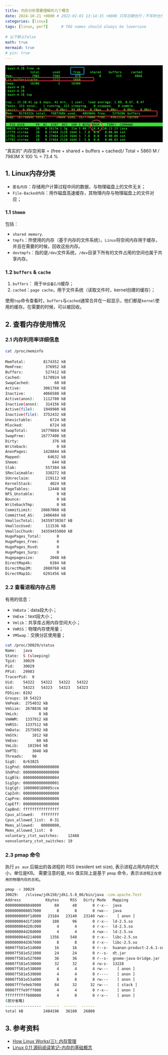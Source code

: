 ```yaml
---
title: 内存分析需要理解的几个概念
date: 2024-10-21 +0800 # 2022-01-01 13:14:15 +0800 只写日期也行；不写秒也行；这样也行 2022-03-09T00:55:42+08:00
categories: [linux]
tags: [linux, perf]      # TAG names should always be lowercase

# 以下默认false
math: true
mermaid: true
# pin: true
---
```


![top_memory_info](/assets/images/perf/20241021_top_memo_usage/top_mem_screen_shot.png)

“真实的” 内存空闲率 =  (free + shared + buffers + cached)/ Total = 5860 M / 7983M X 100 % = 73.4 %

## 1. Linux内存分类 ##

* `匿名内存`：存储用户计算过程中间的数据，与物理磁盘上的文件无关；
* `File-Backed内存`：用作磁盘高速缓存，其物理内存与物理磁盘上的文件对应；

### 1.1 `Shmem` ###

包括：

* `shared memory`.
* `tmpfs`：所使用的内存（基于内存的文件系统）。`Linux`将空闲内存用于缓存，并且在需要的时候，回收这些内存。
* `devtmpfs`：指的是`/dev`文件系统，`/dev`目录下所有的文件占用的空间也属于共享内存。

### 1.2 `buffers` & `cache` ###

1. `buffers`： 用于`块设备I/O`缓存；
2. `cached`：`page cache`，用于文件系统（读取文件时，kernel创建的缓存）；

使用`top`命令查看时，`buffers`与`cached`通常合并在一起显示，他们都是`kernel`使用的缓存。在需要的时候，可以被回收。

## 2. 查看内存使用情况 ##

### 2.1 内存利用率详细信息 ###

```bash
cat /proc/meminfo

MemTotal:        8174352 kB
MemFree:          376952 kB
Buffers:          527412 kB
Cached:          5178924 kB
SwapCached:           60 kB
Active:          3061760 kB
Inactive:        4066588 kB
Active(anon):    1112780 kB
Inactive(anon):   314156 kB
Active(file):    1948980 kB
Inactive(file):  3752432 kB
Unevictable:        6724 kB
Mlocked:            6724 kB
SwapTotal:      16779884 kB
SwapFree:       16777400 kB
Dirty:               376 kB
Writeback:             0 kB
AnonPages:       1428844 kB
Mapped:            64632 kB
Shmem:               644 kB
Slab:             557384 kB
SReclaimable:     338272 kB
SUnreclaim:       219112 kB
KernelStack:        4024 kB
PageTables:        12440 kB
NFS_Unstable:          0 kB
Bounce:                0 kB
WritebackTmp:          0 kB
CommitLimit:    20867060 kB
Committed_AS:    2406484 kB
VmallocTotal:   34359738367 kB
VmallocUsed:      111536 kB
VmallocChunk:   34359455060 kB
HugePages_Total:       0
HugePages_Free:        0
HugePages_Rsvd:        0
HugePages_Surp:        0
Hugepagesize:       2048 kB
DirectMap4k:        6384 kB
DirectMap2M:     2080768 kB
DirectMap1G:     6291456 kB
```

### 2.2 查看进程内存占用 ###

有用的信息：

* `VmData`：data段大小；
* `VmExe`：text段大小；
* `Vmlib`：共享库占用内存空间大小；
* `VmRSS`：物理内存使用量；
* `VMSwap`：交换分区使用量；

```bash
cat /proc/30029/status
Name:	java
State:	S (sleeping)
Tgid:	30029
Pid:	30029
PPid:	29983
TracerPid:	0
Uid:	54322	54322	54322	54322
Gid:	54323	54323	54323	54323
FDSize:	8192
Groups:	10 54323
VmPeak:	 2754032 kB
VmSize:	 2678836 kB
VmLck:	       0 kB
VmHWM:	 1337912 kB
VmRSS:	 1337512 kB
VmData:	 2575692 kB
VmStk:	    1012 kB
VmExe:	      60 kB
VmLib:	  101564 kB
VmPTE:	    3048 kB
Threads:	98
SigQ:	0/63825
SigPnd:	0000000000000000
ShdPnd:	0000000000000000
SigBlk:	0000000000000004
SigIgn:	0000000000000001
SigCgt:	1000000180005cce
CapInh:	0000000000000000
CapPrm:	0000000000000000
CapEff:	0000000000000000
CapBnd:	ffffffffffffffff
Cpus_allowed:	ffffffff
Cpus_allowed_list:	0-31
Mems_allowed:	00000000,
Mems_allowed_list:	0
voluntary_ctxt_switches:	12468
nonvoluntary_ctxt_switches:	19
```

### 2.3 pmap 命令 ###

执行 `ps aux` 后输出的各进程的 RSS (resident set size), 表示进程占用内存的大小，单位是KB。 需要注意的是, `RSS` 值实际上是基于 `pmap` 命令，表示`该进程正在使用的物理内存的总和`。

```bash
pmap -x 30029
30029:   /slview/jdk150/jdk1.5.0_06/bin/java -com.apache.Test
Address           Kbytes     RSS   Dirty Mode   Mapping
0000000008048000      60      48       0 r-x--  java
0000000008057000       8       8       8 rwx--  java
0000000009f1d000   23184   23140   23140 rwx--    [ anon ]
000000004d1f1000     108      96       0 r-x--  ld-2.5.so
000000004d20c000       4       4       4 r-x--  ld-2.5.so
000000004d20d000       4       4       4 rwx--  ld-2.5.so
000000004d214000    1356     548       0 r-x--  libc-2.5.so
000000004d367000       8       8       8 r-x--  libc-2.5.so
00007f581e51d000      16      16       0 r--s-  huanan-product-2.6.1-snapshots.jar
00007f581e521000      24      24       0 r--s-  dt.jar
00007f581e527000      36      36       0 r--s-  gnome-java-bridge.jar
00007f581e530000      32      32       8 rw-s-  13228
00007f581e538000       4       4       4 rw---    [ anon ]
00007f581e539000       4       4       0 r----    [ anon ]
00007f581e53a000       8       8       8 rw---    [ anon ]
00007fffe9eb7000      84      32      32 rw---    [ stack ]
00007fffe9fff000       4       4       0 r-x--    [ anon ]
ffffffffff600000       4       0       0 r-x--    [ anon ]
(部分省略)
----------------  ------  ------  ------
total kB         2484196   36180   26880
```

## 3. 参考资料 ##

* [How Linux Works(三): 内存管理](https://github.com/riboseyim/ebook-linuxperfmaster/blob/master/chapter/kernel/Linux-Works-Memory.md)
* [Linux 0.11 源码阅读笔记-内存的基础概念](https://draapho.github.io/2017/01/26/1704-linux-source1/)
